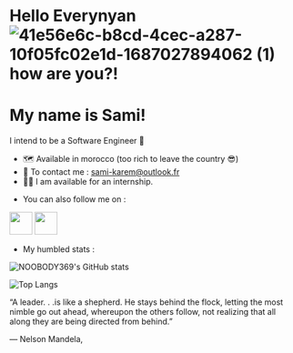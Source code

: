 Hello Everynyan ![41e56e6c-b8cd-4cec-a287-10f05fc02e1d-1687027894062 (1)](https://github.com/NOOBODY369/symmetrical-bassoon/assets/106931599/5ebe3bd7-51a3-4dd9-a038-44a04fbd637a) how are you?!
================================================================================================================================================================================================

My name is Sami!
================

I intend to be a Software Engineer 🤩️


+ 🗺️ Available in morocco (too rich to leave the country 😎️)
+ 📮️ To contact me : [sami-karem@outlook.fr](mailto:sami-karem@outlook.fr)
+ 👨‍💻️ I am available for an internship.

* You can also follow me on :


<td align="left"> <a href="https://https://www.linkedin.com/in/sami-karem-4801b3213" target="_blank" rel="noreferrer"><img src="https://raw.githubusercontent.com/danielcranney/readme-generator/main/public/icons/socials/linkedin.svg" width="40" height="40" /></a> 
<a href="https://www.twitter.com/Sam80460571" target="_blank" rel="noreferrer"><img src="https://raw.githubusercontent.com/danielcranney/readme-generator/main/public/icons/socials/twitter.svg" width="40" height="40" /></a></td>



* My humbled stats :

![NOOBODY369's GitHub stats](https://github-readme-stats.vercel.app/api?username=NOOBODY369&icons=true&theme=midnight-purple)

![Top Langs](https://github-readme-stats.vercel.app/api/top-langs/?username=NOOBODY369&icons=true&theme=midnight-purple)

“A leader. . .is like a shepherd. He stays behind the flock, letting the most nimble go out ahead, whereupon the others follow, not realizing that all along they are being directed from behind.”


― Nelson Mandela,
